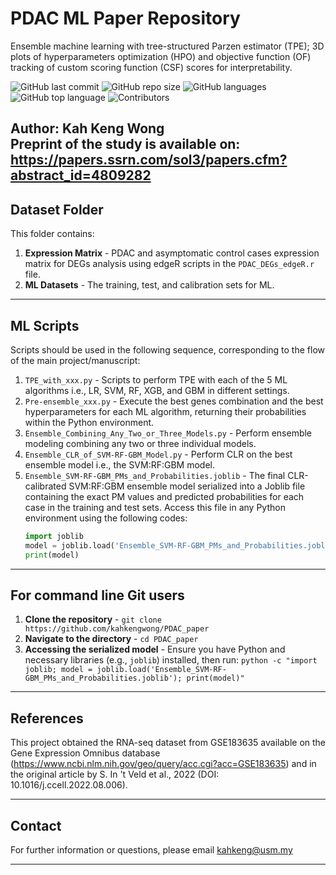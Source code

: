 # PDAC ML Paper Repository
Ensemble machine learning with tree-structured Parzen estimator (TPE); 3D plots of hyperparameters optimization (HPO) and objective function (OF) tracking of custom scoring function (CSF) scores for interpretability.

![GitHub last commit](https://img.shields.io/github/last-commit/kahkengwong/PDAC_paper)
![GitHub repo size](https://img.shields.io/github/repo-size/kahkengwong/PDAC_paper)
![GitHub languages](https://img.shields.io/github/languages/count/kahkengwong/PDAC_paper)
![GitHub top language](https://img.shields.io/github/languages/top/kahkengwong/PDAC_paper)
![Contributors](https://img.shields.io/github/contributors/kahkengwong/PDAC_paper)

Author: Kah Keng Wong  
Preprint of the study is available on: https://papers.ssrn.com/sol3/papers.cfm?abstract_id=4809282
---

## Dataset Folder
This folder contains:
1. **Expression Matrix** - PDAC and asymptomatic control cases expression matrix for DEGs analysis using edgeR scripts in the `PDAC_DEGs_edgeR.r` file.
2. **ML Datasets** - The training, test, and calibration sets for ML.

---

## ML Scripts
Scripts should be used in the following sequence, corresponding to the flow of the main project/manuscript:
1. `TPE_with_xxx.py` - Scripts to perform TPE with each of the 5 ML algorithms i.e., LR, SVM, RF, XGB, and GBM in different settings.
2. `Pre-ensemble_xxx.py` - Execute the best genes combination and the best hyperparameters for each ML algorithm, returning their probabilities within the Python environment.
3. `Ensemble_Combining_Any_Two_or_Three_Models.py` - Perform ensemble modeling combining any two or three individual models.
4. `Ensemble_CLR_of_SVM-RF-GBM_Model.py` - Perform CLR on the best ensemble model i.e., the SVM:RF:GBM model.
5. `Ensemble_SVM-RF-GBM_PMs_and_Probabilities.joblib` - The final CLR-calibrated SVM:RF:GBM ensemble model serialized into a Joblib file containing the exact PM values and predicted probabilities for each case in the training and test sets. Access this file in any Python environment using the following codes:
    ```python
    import joblib
    model = joblib.load('Ensemble_SVM-RF-GBM_PMs_and_Probabilities.joblib')
    print(model)
    ```

---

## For command line Git users
1. **Clone the repository** - ```git clone https://github.com/kahkengwong/PDAC_paper```
2. **Navigate to the directory** - ```cd PDAC_paper```
3. **Accessing the serialized model** - Ensure you have Python and necessary libraries (e.g., `joblib`) installed, then run: ```python -c "import joblib; model = joblib.load('Ensemble_SVM-RF-GBM_PMs_and_Probabilities.joblib'); print(model)"```

---

## References
This project obtained the RNA-seq dataset from GSE183635 available on the Gene Expression Omnibus database (https://www.ncbi.nlm.nih.gov/geo/query/acc.cgi?acc=GSE183635) and in the original article by S. In 't Veld et al., 2022 (DOI: 10.1016/j.ccell.2022.08.006).

---

## Contact
For further information or questions, please email [kahkeng@usm.my](mailto:kahkeng@usm.my)

---
